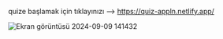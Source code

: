 quize başlamak için tıklayınızı --> https://quiz-appln.netlify.app/


 
 ![Ekran görüntüsü 2024-09-09 141432](https://github.com/user-attachments/assets/c4009ff0-0395-46f9-b6e9-22a141768754)

